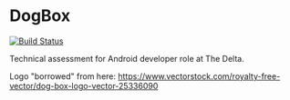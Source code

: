 # DogBox
[![Build Status](https://app.bitrise.io/app/0df7e49f029e636c/status.svg?token=AAsNbxo1P-ZZpwi5rBPdOg&branch=dev)](https://app.bitrise.io/app/0df7e49f029e636c)

Technical assessment for Android developer role at The Delta.

Logo "borrowed" from here: https://www.vectorstock.com/royalty-free-vector/dog-box-logo-vector-25336090
